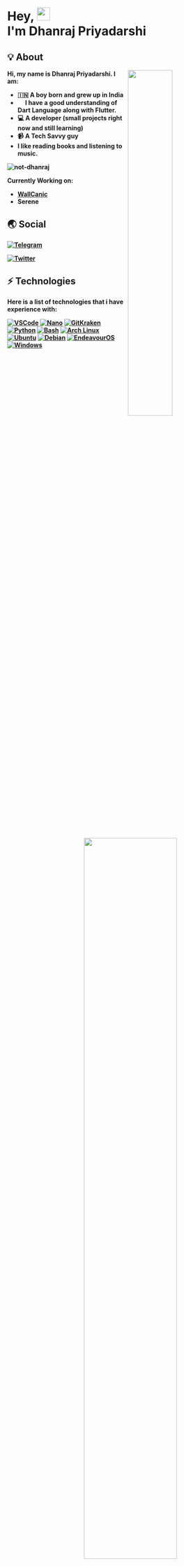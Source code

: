 <h1 align=left><b>Hey, <img src="https://user-images.githubusercontent.com/80586983/170262939-814e2ea9-1881-4d16-9acd-fbc92a3c359a.gif" width="30px"><br>I'm Dhanraj Priyadarshi</h1>


## 💡 About
<a href="https://github.com/not-dhanraj">
  <img align="right" width="45%" src="https://github-readme-stats.vercel.app/api?username=not-dhanraj&theme=radical&show_icons=true)">
  <img align="right" width="65%" src="https://github-readme-streak-stats.herokuapp.com/?user=not-dhanraj&theme=radical">
</a>

Hi, my name is **Dhanraj Priyadarshi**. I am:
- 🇮🇳 A boy born and grew up in India
- <img src="https://user-images.githubusercontent.com/80586983/170278093-028432bf-6b6e-454a-8b62-cf2a00786a10.png" width="14px"> I have a good understanding of Dart Language along with Flutter.
- 💻 A developer (small projects right now and still learning)
- 📹 A Tech Savvy guy
-    I like reading books and listening to music.

![not-dhanraj](https://komarev.com/ghpvc/?username=not-dhanraj)

Currently Working on:

- [WallCanic](https://bit.ly/WallCanic)
- Serene

## 🌏 Social


[![Telegram](https://img.shields.io/badge/Telegram-lightblue?logo=telegram&logoColor=333333&style=for-the-badge)](https://telegram.me/berserkdhanraj)<br>


[![Twitter](https://img.shields.io/badge/Twitter-lightblue?logo=twitter&logoColor=333333&style=for-the-badge)](https://twitter.com/berserkdhanraj)<br>

## ⚡ Technologies

Here is a list of technologies that i have experience with:

[![VSCode](https://img.shields.io/badge/Visual%20Studio%20Code-%23007ACC.svg?style=for-the-badge&logo=visual-studio-code&logoColor=FFFFFF)](https://code.visualstudio.com)
[![Nano](https://img.shields.io/badge/GNU%20Nano-%2357A143.svg?style=for-the-badge&logo=GNU&logoColor=FFFFFF)](https://www.nano-editor.org/)
[![GitKraken](https://img.shields.io/badge/GitKraken-purple?style=for-the-badge&logo=GitKraken&logoColor=FFFFFF)](https://atom.io)
[![Python](https://img.shields.io/badge/python%20-%2314354C.svg?style=for-the-badge&logo=python&logoColor=FFFFFF)](https://www.python.org)
[![Bash](https://img.shields.io/badge/Bash-%2300599C.svg?style=for-the-badge&logo=GNU%20Bash&logoColor=FFFFFF)](https://www.gnu.org/software/bash/)
[![Arch Linux](https://img.shields.io/badge/arch_linux-%231793D1.svg?style=for-the-badge&logo=arch-linux&logoColor=FFFFFF)](https://www.archlinux.org)
[![Ubuntu](https://img.shields.io/badge/ubuntu%20-%23E95420.svg?style=for-the-badge&logo=ubuntu&logoColor=FFFFFF)](https://ubuntu.com)
[![Debian](https://img.shields.io/badge/-Debian-purple?style=for-the-badge&logo=debian&logoColor=FFFFFF)](https://debian.org)
[![EndeavourOS](https://img.shields.io/badge/EndeavourOS-%2335BF5C.svg?style=for-the-badge&logo=linux&logoColor=FFFFFF)](https://endeavouros.com)
[![Windows](https://img.shields.io/badge/windows%20-%230078D6.svg?style=for-the-badge&logo=windows&logoColor=FFFFFF)](https://www.microsoft.com/en-gb/software-download/windows10)
